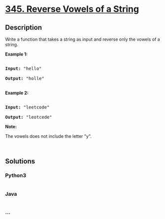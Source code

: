 # [345. Reverse Vowels of a String](https://leetcode.com/problems/reverse-vowels-of-a-string)

## Description
<p>Write a function that takes a string as input and reverse only the vowels of a string.</p>

<p><strong>Example 1:</strong></p>

<pre>
<strong>Input: </strong><span id="example-input-1-1">&quot;hello&quot;</span>
<strong>Output: </strong><span id="example-output-1">&quot;holle&quot;</span>
</pre>

<div>
<p><strong>Example 2:</strong></p>

<pre>
<strong>Input: </strong><span id="example-input-2-1">&quot;leetcode&quot;</span>
<strong>Output: </strong><span id="example-output-2">&quot;leotcede&quot;</span></pre>
</div>

<p><b>Note:</b><br />
The vowels does not include the letter &quot;y&quot;.</p>

<p>&nbsp;</p>



## Solutions


### Python3

```python

```

### Java

```java

```

### ...
```

```
